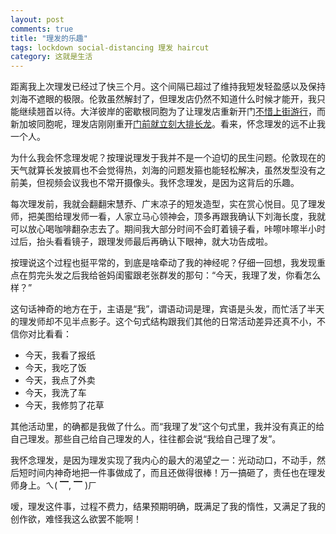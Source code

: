 ```yaml
---
layout: post
comments: true
title: "理发的乐趣"
tags: lockdown social-distancing 理发 haircut
category: 这就是生活
---
```


距离我上次理发已经过了快三个月。这个间隔已超过了维持我短发轻盈感以及保持刘海不遮眼的极限。伦敦虽然解封了，但理发店仍然不知道什么时候才能开，我只能继续翘首以待。大洋彼岸的密歇根同胞为了让理发店重新开门[不惜上街游行](https://www.newsweek.com/michigan-hair-stylists-plan-quarantine-protest-show-people-we-are-not-unintelligent-can-cut-1504553)，而新加坡同胞呢，理发店刚刚重开[门前就立刻大排长龙](https://www.straitstimes.com/singapore/hair-salons-get-ready-for-expected-influx-of-customers)。看来，怀念理发的远不止我一个人。

为什么我会怀念理发呢？按理说理发于我并不是一个迫切的民生问题。伦敦现在的天气就算长发披肩也不会觉得热，刘海的问题发箍也能轻松解决，虽然发型没有之前美，但视频会议我也不常开摄像头。我怀念理发，是因为这背后的乐趣。

每次理发前，我就会翻翻宋慧乔、广末凉子的短发造型，实在赏心悦目。见了理发师，把美图给理发师一看，人家立马心领神会，顶多再跟我确认下刘海长度，我就可以放心喝咖啡翻杂志去了。期间我大部分时间不会盯着镜子看，咔嚓咔嚓半小时过后，抬头看看镜子，跟理发师最后再确认下眼神，就大功告成啦。

按理说这个过程也挺平常的，到底是啥牵动了我的神经呢？仔细一回想，我发现重点在剪完头发之后我给爸妈闺蜜跟老张群发的那句：“今天，我理了发，你看怎么样？”

这句话神奇的地方在于，主语是“我”，谓语动词是理，宾语是头发，而忙活了半天的理发师却不见半点影子。这个句式结构跟我们其他的日常活动差异还真不小，不信你对比看看：

- 今天，我看了报纸
- 今天，我吃了饭
- 今天，我点了外卖
- 今天，我洗了车
- 今天，我修剪了花草

其他活动里，的确都是我做了什么。而“我理了发”这个句式里，我并没有真正的给自己理发。那些自己给自己理发的人，往往都会说“我给自己理了发”。

我怀念理发，是因为理发实现了我内心的最大的渴望之一：光动动口，不动手，然后短时间内神奇地把一件事做成了，而且还做得很棒！万一搞砸了，责任也在理发师身上。ㄟ( ▔, ▔ )ㄏ

嗳，理发这件事，过程不费力，结果预期明确，既满足了我的惰性，又满足了我的创作欲，难怪我这么欲罢不能啊！
 




